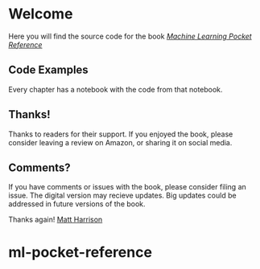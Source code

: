 # Welcome

Here you will find the source code for the book [*Machine Learning Pocket Reference*]( https://learning.oreilly.com/library/view/machine-learning-pocket/9781492047537/)

## Code Examples

Every chapter has a notebook with the code from that notebook.

## Thanks!

Thanks to readers for their support. If you enjoyed the book, please consider leaving a review on Amazon, or sharing it on social media.

## Comments?

If you have comments or issues with the book, please consider filing an issue. The digital version may recieve updates. Big updates could be addressed in future versions of the book.

Thanks again! [Matt Harrison](https://twitter.com/__mharrison__)
# ml-pocket-reference
